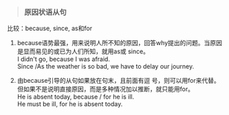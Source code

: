 >### 原因状语从句
 	
比较：because, since, as和for 

1. because语势最强，用来说明人所不知的原因，回答why提出的问题。当原因是显而易见的或已为人们所知，就用as或 since。 <br>
I didn't go, because I was afraid. <br>
Since /As the weather is so bad, we have to delay our journey.

2. 由because引导的从句如果放在句末，且前面有逗 号，则可以用for来代替。但如果不是说明直接原因，而是多种情况加以推断，就只能用for。 <br>
He is absent today, because / for he is ill. <br>
He must be ill, for he is absent today.